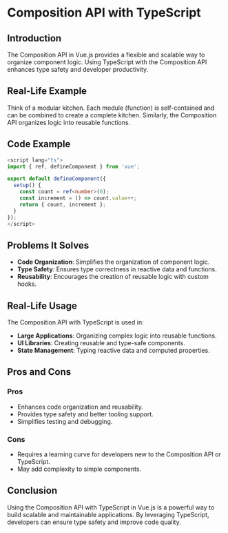 # Composition API with TypeScript

## Introduction
The Composition API in Vue.js provides a flexible and scalable way to organize component logic. Using TypeScript with the Composition API enhances type safety and developer productivity.

## Real-Life Example
Think of a modular kitchen. Each module (function) is self-contained and can be combined to create a complete kitchen. Similarly, the Composition API organizes logic into reusable functions.

## Code Example
```typescript
<script lang="ts">
import { ref, defineComponent } from 'vue';

export default defineComponent({
  setup() {
    const count = ref<number>(0);
    const increment = () => count.value++;
    return { count, increment };
  }
});
</script>
```

## Problems It Solves
- **Code Organization**: Simplifies the organization of component logic.
- **Type Safety**: Ensures type correctness in reactive data and functions.
- **Reusability**: Encourages the creation of reusable logic with custom hooks.

## Real-Life Usage
The Composition API with TypeScript is used in:
- **Large Applications**: Organizing complex logic into reusable functions.
- **UI Libraries**: Creating reusable and type-safe components.
- **State Management**: Typing reactive data and computed properties.

## Pros and Cons
### Pros
- Enhances code organization and reusability.
- Provides type safety and better tooling support.
- Simplifies testing and debugging.

### Cons
- Requires a learning curve for developers new to the Composition API or TypeScript.
- May add complexity to simple components.

## Conclusion
Using the Composition API with TypeScript in Vue.js is a powerful way to build scalable and maintainable applications. By leveraging TypeScript, developers can ensure type safety and improve code quality.
